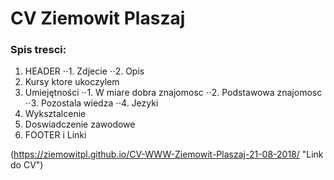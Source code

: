 # CV Ziemowit Plaszaj

### Spis tresci:

1. HEADER
⋅⋅1. Zdjecie
⋅⋅2. Opis
2. Kursy ktore ukoczylem
3. Umiejętności
⋅⋅1. W miare dobra znajomosc
⋅⋅2. Podstawowa znajomosc
⋅⋅3. Pozostala wiedza
⋅⋅4. Jezyki
4. Wyksztalcenie
5. Doswiadczenie zawodowe
6. FOOTER i Linki

(https://ziemowitpl.github.io/CV-WWW-Ziemowit-Plaszaj-21-08-2018/ "Link do CV")
